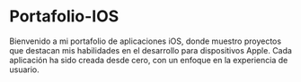 # Portafolio-IOS
Bienvenido a mi portafolio de aplicaciones iOS, donde muestro proyectos que destacan mis habilidades en el desarrollo para dispositivos Apple. Cada aplicación ha sido creada desde cero, con un enfoque en la experiencia de usuario.
